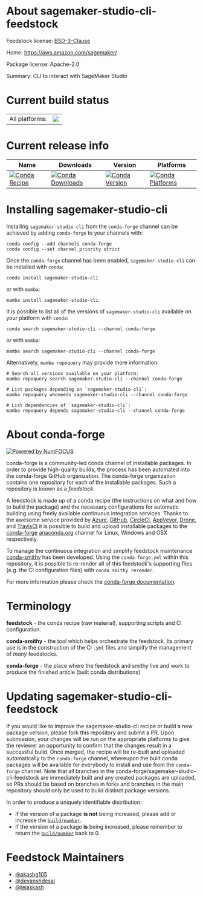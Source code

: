 About sagemaker-studio-cli-feedstock
====================================

Feedstock license: [BSD-3-Clause](https://github.com/conda-forge/sagemaker-studio-cli-feedstock/blob/main/LICENSE.txt)

Home: https://aws.amazon.com/sagemaker/

Package license: Apache-2.0

Summary: CLI to interact with SageMaker Studio

Current build status
====================


<table><tr><td>All platforms:</td>
    <td>
      <a href="https://dev.azure.com/conda-forge/feedstock-builds/_build/latest?definitionId=24833&branchName=main">
        <img src="https://dev.azure.com/conda-forge/feedstock-builds/_apis/build/status/sagemaker-studio-cli-feedstock?branchName=main">
      </a>
    </td>
  </tr>
</table>

Current release info
====================

| Name | Downloads | Version | Platforms |
| --- | --- | --- | --- |
| [![Conda Recipe](https://img.shields.io/badge/recipe-sagemaker--studio--cli-green.svg)](https://anaconda.org/conda-forge/sagemaker-studio-cli) | [![Conda Downloads](https://img.shields.io/conda/dn/conda-forge/sagemaker-studio-cli.svg)](https://anaconda.org/conda-forge/sagemaker-studio-cli) | [![Conda Version](https://img.shields.io/conda/vn/conda-forge/sagemaker-studio-cli.svg)](https://anaconda.org/conda-forge/sagemaker-studio-cli) | [![Conda Platforms](https://img.shields.io/conda/pn/conda-forge/sagemaker-studio-cli.svg)](https://anaconda.org/conda-forge/sagemaker-studio-cli) |

Installing sagemaker-studio-cli
===============================

Installing `sagemaker-studio-cli` from the `conda-forge` channel can be achieved by adding `conda-forge` to your channels with:

```
conda config --add channels conda-forge
conda config --set channel_priority strict
```

Once the `conda-forge` channel has been enabled, `sagemaker-studio-cli` can be installed with `conda`:

```
conda install sagemaker-studio-cli
```

or with `mamba`:

```
mamba install sagemaker-studio-cli
```

It is possible to list all of the versions of `sagemaker-studio-cli` available on your platform with `conda`:

```
conda search sagemaker-studio-cli --channel conda-forge
```

or with `mamba`:

```
mamba search sagemaker-studio-cli --channel conda-forge
```

Alternatively, `mamba repoquery` may provide more information:

```
# Search all versions available on your platform:
mamba repoquery search sagemaker-studio-cli --channel conda-forge

# List packages depending on `sagemaker-studio-cli`:
mamba repoquery whoneeds sagemaker-studio-cli --channel conda-forge

# List dependencies of `sagemaker-studio-cli`:
mamba repoquery depends sagemaker-studio-cli --channel conda-forge
```


About conda-forge
=================

[![Powered by
NumFOCUS](https://img.shields.io/badge/powered%20by-NumFOCUS-orange.svg?style=flat&colorA=E1523D&colorB=007D8A)](https://numfocus.org)

conda-forge is a community-led conda channel of installable packages.
In order to provide high-quality builds, the process has been automated into the
conda-forge GitHub organization. The conda-forge organization contains one repository
for each of the installable packages. Such a repository is known as a *feedstock*.

A feedstock is made up of a conda recipe (the instructions on what and how to build
the package) and the necessary configurations for automatic building using freely
available continuous integration services. Thanks to the awesome service provided by
[Azure](https://azure.microsoft.com/en-us/services/devops/), [GitHub](https://github.com/),
[CircleCI](https://circleci.com/), [AppVeyor](https://www.appveyor.com/),
[Drone](https://cloud.drone.io/welcome), and [TravisCI](https://travis-ci.com/)
it is possible to build and upload installable packages to the
[conda-forge](https://anaconda.org/conda-forge) [anaconda.org](https://anaconda.org/)
channel for Linux, Windows and OSX respectively.

To manage the continuous integration and simplify feedstock maintenance
[conda-smithy](https://github.com/conda-forge/conda-smithy) has been developed.
Using the ``conda-forge.yml`` within this repository, it is possible to re-render all of
this feedstock's supporting files (e.g. the CI configuration files) with ``conda smithy rerender``.

For more information please check the [conda-forge documentation](https://conda-forge.org/docs/).

Terminology
===========

**feedstock** - the conda recipe (raw material), supporting scripts and CI configuration.

**conda-smithy** - the tool which helps orchestrate the feedstock.
                   Its primary use is in the construction of the CI ``.yml`` files
                   and simplify the management of *many* feedstocks.

**conda-forge** - the place where the feedstock and smithy live and work to
                  produce the finished article (built conda distributions)


Updating sagemaker-studio-cli-feedstock
=======================================

If you would like to improve the sagemaker-studio-cli recipe or build a new
package version, please fork this repository and submit a PR. Upon submission,
your changes will be run on the appropriate platforms to give the reviewer an
opportunity to confirm that the changes result in a successful build. Once
merged, the recipe will be re-built and uploaded automatically to the
`conda-forge` channel, whereupon the built conda packages will be available for
everybody to install and use from the `conda-forge` channel.
Note that all branches in the conda-forge/sagemaker-studio-cli-feedstock are
immediately built and any created packages are uploaded, so PRs should be based
on branches in forks and branches in the main repository should only be used to
build distinct package versions.

In order to produce a uniquely identifiable distribution:
 * If the version of a package **is not** being increased, please add or increase
   the [``build/number``](https://docs.conda.io/projects/conda-build/en/latest/resources/define-metadata.html#build-number-and-string).
 * If the version of a package **is** being increased, please remember to return
   the [``build/number``](https://docs.conda.io/projects/conda-build/en/latest/resources/define-metadata.html#build-number-and-string)
   back to 0.

Feedstock Maintainers
=====================

* [@akashg105](https://github.com/akashg105/)
* [@devanshdesai](https://github.com/devanshdesai/)
* [@tejaskash](https://github.com/tejaskash/)


<!-- dummy commit to enable rerendering -->

